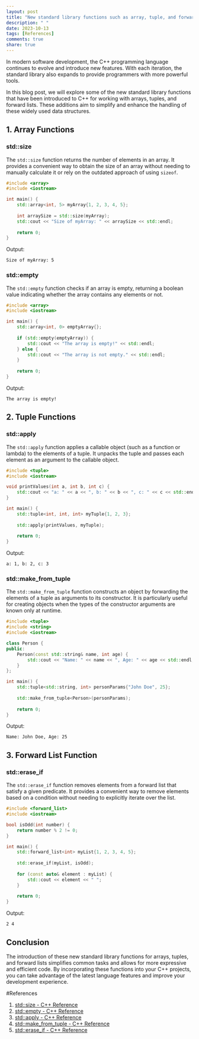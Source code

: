 ```yaml
---
layout: post
title: "New standard library functions such as array, tuple, and forward_list"
description: " "
date: 2023-10-13
tags: [References]
comments: true
share: true
---
```


In modern software development, the C++ programming language continues to evolve and introduce new features. With each iteration, the standard library also expands to provide programmers with more powerful tools.

In this blog post, we will explore some of the new standard library functions that have been introduced to C++ for working with arrays, tuples, and forward lists. These additions aim to simplify and enhance the handling of these widely used data structures.

## 1. Array Functions

### std::size

The `std::size` function returns the number of elements in an array. It provides a convenient way to obtain the size of an array without needing to manually calculate it or rely on the outdated approach of using `sizeof`.

```cpp
#include <array>
#include <iostream>

int main() {
    std::array<int, 5> myArray{1, 2, 3, 4, 5};
    
    int arraySize = std::size(myArray);
    std::cout << "Size of myArray: " << arraySize << std::endl;
    
    return 0;
}
```

Output:
```
Size of myArray: 5
```

### std::empty

The `std::empty` function checks if an array is empty, returning a boolean value indicating whether the array contains any elements or not.

```cpp
#include <array>
#include <iostream>

int main() {
    std::array<int, 0> emptyArray{};
    
    if (std::empty(emptyArray)) {
        std::cout << "The array is empty!" << std::endl;
    } else {
        std::cout << "The array is not empty." << std::endl;
    }
    
    return 0;
}
```

Output:
```
The array is empty!
```

## 2. Tuple Functions

### std::apply

The `std::apply` function applies a callable object (such as a function or lambda) to the elements of a tuple. It unpacks the tuple and passes each element as an argument to the callable object.

```cpp
#include <tuple>
#include <iostream>

void printValues(int a, int b, int c) {
    std::cout << "a: " << a << ", b: " << b << ", c: " << c << std::endl;
}

int main() {
    std::tuple<int, int, int> myTuple{1, 2, 3};
    
    std::apply(printValues, myTuple);
    
    return 0;
}
```

Output:
```
a: 1, b: 2, c: 3
```

### std::make_from_tuple

The `std::make_from_tuple` function constructs an object by forwarding the elements of a tuple as arguments to its constructor. It is particularly useful for creating objects when the types of the constructor arguments are known only at runtime.

```cpp
#include <tuple>
#include <string>
#include <iostream>

class Person {
public:
    Person(const std::string& name, int age) {
        std::cout << "Name: " << name << ", Age: " << age << std::endl;
    }
};

int main() {
    std::tuple<std::string, int> personParams{"John Doe", 25};
    
    std::make_from_tuple<Person>(personParams);
    
    return 0;
}
```

Output:
```
Name: John Doe, Age: 25
```

## 3. Forward List Function

### std::erase_if

The `std::erase_if` function removes elements from a forward list that satisfy a given predicate. It provides a convenient way to remove elements based on a condition without needing to explicitly iterate over the list.

```cpp
#include <forward_list>
#include <iostream>

bool isOdd(int number) {
    return number % 2 != 0;
}

int main() {
    std::forward_list<int> myList{1, 2, 3, 4, 5};
    
    std::erase_if(myList, isOdd);
    
    for (const auto& element : myList) {
        std::cout << element << " ";
    }
    
    return 0;
}
```

Output:
```
2 4
```

## Conclusion

The introduction of these new standard library functions for arrays, tuples, and forward lists simplifies common tasks and allows for more expressive and efficient code. By incorporating these functions into your C++ projects, you can take advantage of the latest language features and improve your development experience.

#References
1. [std::size - C++ Reference](https://en.cppreference.com/w/cpp/iterator/size)
2. [std::empty - C++ Reference](https://en.cppreference.com/w/cpp/iterator/empty)
3. [std::apply - C++ Reference](https://en.cppreference.com/w/cpp/utility/apply)
4. [std::make_from_tuple - C++ Reference](https://en.cppreference.com/w/cpp/utility/make_from_tuple)
5. [std::erase_if - C++ Reference](https://en.cppreference.com/w/cpp/container/forward_list/erase_if)